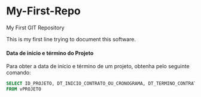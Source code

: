 # My-First-Repo
My First GIT Repository

This is my first line trying to document this software.

#### Data de início e término do Projeto

Para obter a data de início e término de um projeto, obtenha pelo seguinte comando:

```sql
SELECT ID_PROJETO, DT_INICIO_CONTRATO_OU_CRONOGRAMA, DT_TERMINO_CONTRATO_OU_CRONOGRAMA
FROM vPROJETO
```
